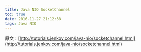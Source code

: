 ```yaml
---
title: Java NIO SocketChannel
toc: true
date: 2016-11-27 21:12:38
tags: Java NIO
---
```


原文：[http://tutorials.jenkov.com/java-nio/socketchannel.html](http://tutorials.jenkov.com/java-nio/socketchannel.html)

